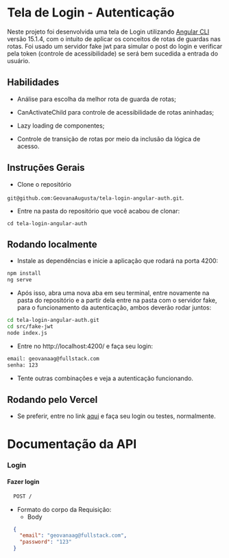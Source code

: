 # Tela de Login - Autenticação

Neste projeto foi desenvolvida uma tela de Login utilizando [Angular CLI](https://github.com/angular/angular-cli) versão 15.1.4, com o intuito de aplicar os conceitos de rotas de guardas nas rotas. Foi usado um servidor fake jwt para simular o post do login e verificar pela token (controle de acessibilidade) se será bem sucedida a entrada do usuário.

## Habilidades

- Análise para escolha da melhor rota de guarda de rotas;

- CanActivateChild para controle de acessibilidade de rotas aninhadas;

- Lazy loading de componentes;

- Controle de transição de rotas por meio da inclusão da lógica de acesso.

## Instruções Gerais

- Clone o repositório

 `git@github.com:GeovanaAugusta/tela-login-angular-auth.git`.
 
 - Entre na pasta do repositório que você acabou de clonar:
    
 `cd tela-login-angular-auth
`

## Rodando localmente

- Instale as dependências e inicie a aplicação que rodará na porta 4200:

``` bash
npm install
ng serve
```

- Após isso, abra uma nova aba em seu terminal, entre novamente na pasta do repositório e a partir dela entre na pasta com o servidor fake, para o funcionamento da autenticação, ambos deverão rodar juntos:

``` bash 
cd tela-login-angular-auth.git
cd src/fake-jwt
node index.js
```

- Entre no http://localhost:4200/ e faça seu login:

``` bash 
email: geovanaag@fullstack.com
senha: 123
```

- Tente outras combinações e veja a autenticação funcionando.

## Rodando pelo Vercel

- Se preferir, entre no link <a href="https://autenticacao-login-angular.vercel.app" target="_blank">aqui</a> e faça seu login ou testes, normalmente.


# Documentação da API

### Login

#### Fazer login
```bash
  POST /
```

+ Formato do corpo da Requisição:
    + Body

```json
  {
    "email": "geovanaag@fullstack.com",
    "password": "123"
  }
  ```
